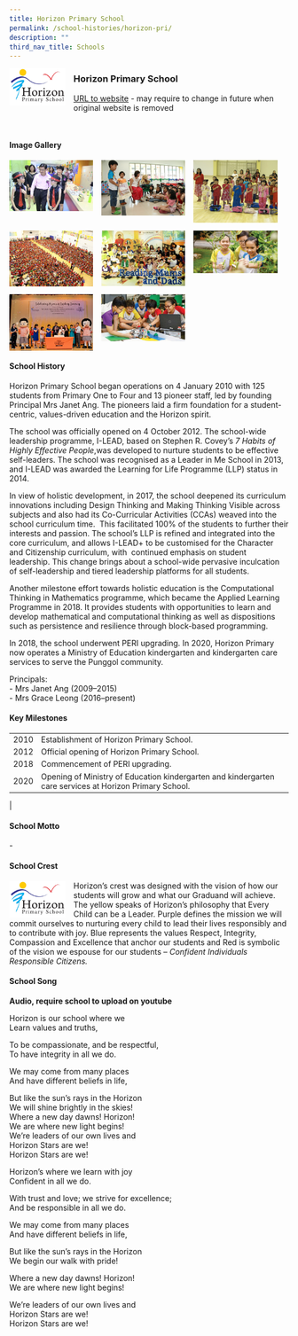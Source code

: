 ```yaml
---
title: Horizon Primary School
permalink: /school-histories/horizon-pri/
description: ""
third_nav_title: Schools
---
```

<img src="/images/horizonpri1.png" style="width:20%;margin-right:15px;" align = "left">

### **Horizon Primary School**
[URL to website](https://horizonpri.moe.edu.sg/) - may require to change in future when original website is removed

<br clear="left">

#### **Image Gallery**

<p><a href="https://staging.d1yxymztqoj7qn.amplifyapp.com/images/horizonpri2.jpg">  
<img src="/images/horizonpri2.jpg" style="width:30%;margin-right:15px;" align = "left">
</a></p>

<p><a href="https://staging.d1yxymztqoj7qn.amplifyapp.com/images/horizonpri3.jpg">  
<img src="/images/horizonpri3.jpg" style="width:30%;margin-right:15px;" align = "left">
</a></p>

<p><a href="https://staging.d1yxymztqoj7qn.amplifyapp.com/images/horizonpri4.jpg">  
<img src="/images/horizonpri4.jpg" style="width:30%;margin-right:15px;" align = "left">
</a></p>

<br clear="left">

<p><a href="https://staging.d1yxymztqoj7qn.amplifyapp.com/images/horizonpri5.jpg">  
<img src="/images/horizonpri5.jpg" style="width:30%;margin-right:15px;" align = "left">
</a></p>

<p><a href="https://staging.d1yxymztqoj7qn.amplifyapp.com/images/horizonpri6.jpg">  
<img src="/images/horizonpri6.jpg" style="width:30%;margin-right:15px;" align = "left">
</a></p>

<p><a href="https://staging.d1yxymztqoj7qn.amplifyapp.com/images/horizonpri7.jpg">  
<img src="/images/horizonpri7.jpg" style="width:30%;margin-right:15px;" align = "left">
</a></p>

<br clear="left">

<p><a href="https://staging.d1yxymztqoj7qn.amplifyapp.com/images/horizonpri8.jpg">  
<img src="/images/horizonpri8.jpg" style="width:30%;margin-right:15px;" align = "left">
</a></p>

<p><a href="https://staging.d1yxymztqoj7qn.amplifyapp.com/images/horizonpri9.jpg">  
<img src="/images/horizonpri9.jpg" style="width:30%;margin-right:15px;" align = "left">
</a></p>

<br clear="left">

#### **School History**
Horizon Primary School began operations on 4 January 2010 with 125 students from Primary One to Four and 13 pioneer staff, led by founding Principal Mrs Janet Ang. The pioneers laid a firm foundation for a student-centric, values-driven education and the Horizon spirit. 

The school was officially opened on 4 October 2012. The school-wide leadership programme, I-LEAD, based on Stephen R. Covey’s _7 Habits of Highly Effective People_,was developed to nurture students to be effective self-leaders. The school was recognised as a Leader in Me School in 2013, and I-LEAD was awarded the Learning for Life Programme (LLP) status in 2014.

In view of holistic development, in 2017, the school deepened its curriculum innovations including Design Thinking and Making Thinking Visible across subjects and also had its Co-Curricular Activities (CCAs) weaved into the school curriculum time.  This facilitated 100% of the students to further their interests and passion. The school’s LLP is refined and integrated into the core curriculum, and allows I-LEAD+ to be customised for the Character and Citizenship curriculum, with  continued emphasis on student leadership. This change brings about a school-wide pervasive inculcation of self-leadership and tiered leadership platforms for all students.

Another milestone effort towards holistic education is the Computational Thinking in Mathematics programme, which became the Applied Learning Programme in 2018. It provides students with opportunities to learn and develop mathematical and computational thinking as well as dispositions such as persistence and resilience through block-based programming.

In 2018, the school underwent PERI upgrading. In 2020, Horizon Primary now operates a Ministry of Education kindergarten and kindergarten care services to serve the Punggol community.

Principals:<br>
\- Mrs Janet Ang (2009–2015)<br>
\- Mrs Grace Leong (2016–present)

#### **Key Milestones**

|  |  |
|:---:|---|
| 2010 | Establishment of Horizon Primary School. |
| 2012 | Official opening of Horizon Primary School. |
| 2018 | Commencement of PERI upgrading. |
| 2020 | Opening of Ministry of Education kindergarten and kindergarten care services at Horizon Primary School. |
|

#### **School Motto**
\-

#### **School Crest**
<img src="/images/horizonpri1.png" style="width:20%;margin-right:15px;" align = "left">

Horizon’s crest was designed with the vision of how our students will grow and what our Graduand will achieve. The yellow speaks of Horizon’s philosophy that Every Child can be a Leader. Purple defines the mission we will commit ourselves to nurturing every child to lead their lives responsibly and to contribute with joy. Blue represents the values Respect, Integrity, Compassion and Excellence that anchor our students and Red is symbolic of the vision we espouse for our students – _Confident Individuals Responsible Citizens._

#### **School Song**
**Audio, require school to upload on youtube**

Horizon is our school where we<br>
Learn values and truths,

To be compassionate, and be respectful,<br>
To have integrity in all we do.

We may come from many places<br>
And have different beliefs in life,

But like the sun’s rays in the Horizon<br>
We will shine brightly in the skies!<br>
Where a new day dawns! Horizon!<br>
We are where new light begins!<br>
We’re leaders of our own lives and<br>
Horizon Stars are we!<br>
Horizon Stars are we!

Horizon’s where we learn with joy<br>
Confident in all we do.

With trust and love; we strive for excellence;<br>
And be responsible in all we do.

We may come from many places<br>
And have different beliefs in life,

But like the sun’s rays in the Horizon<br>
We begin our walk with pride!

Where a new day dawns! Horizon!<br>
We are where new light begins!

We’re leaders of our own lives and<br>
Horizon Stars are we!<br>
Horizon Stars are we!